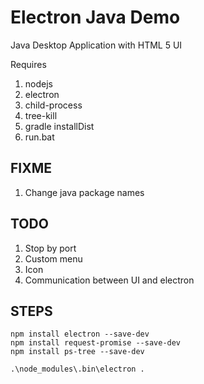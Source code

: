 # Electron Java Demo
Java Desktop Application with HTML 5 UI

Requires

1. nodejs
2. electron
3. child-process
4. tree-kill
5. gradle installDist
6. run.bat

## FIXME

1. Change java package names

## TODO

1. Stop by port
2. Custom menu
3. Icon
4. Communication between UI and electron

## STEPS

```
npm install electron --save-dev
npm install request-promise --save-dev
npm install ps-tree --save-dev
```

```
.\node_modules\.bin\electron .
```